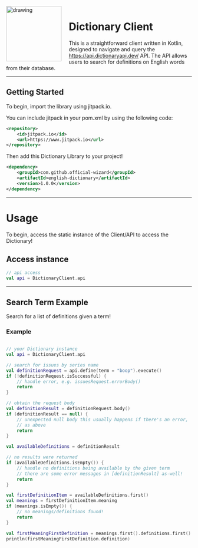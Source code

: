 <img align="left" src="https://upload.wikimedia.org/wikipedia/commons/d/dd/Gray_book.png" alt="drawing" width="150" style="margin-right: 20px;"/>

# Dictionary Client
This is a straightforward client written in Kotlin, designed to navigate and query the https://api.dictionaryapi.dev/ API. The API allows users to search for definitions on English words from their database.

---

## Getting Started

To begin, import the library using jitpack.io.

You can include jitpack in your pom.xml by using the following code:
```xml
<repository>
    <id>jitpack.io</id>
    <url>https://www.jitpack.io</url>
</repository>
```

Then add this Dictionary Library to your project!

```xml
<dependency>
    <groupId>com.github.official-wizard</groupId>
    <artifactId>english-dictionary</artifactId>
    <version>1.0.0</version>
</dependency>
```
---

# Usage
To begin, access the static instance of the Client/API to access the Dictionary!

## Access instance
```kotlin
// api access
val api = DictionaryClient.api
```

---

## Search Term Example
Search for a list of definitions given a term!

### Example
```kotlin

// your Dictionary instance
val api = DictionaryClient.api

// search for issues by series name
val definitionRequest = api.define(term = "boop").execute()
if (!definitionRequest.isSuccessful) {
    // handle error, e.g. issuesRequest.errorBody() 
    return
}

// obtain the request body
val definitionResult = definitionRequest.body()
if (definitionResult == null) {
    // unexpected null body this usually happens if there's an error, 
    // as above
    return
}

val availableDefinitions = definitionResult

// no results were returned
if (availableDefinitions.isEmpty()) {
    // handle no definitions being available by the given term
    // there are some error messages in [definitionResult] as-well!
    return
}

val firstDefinitionItem = availableDefinitions.first()
val meanings = firstDefinitionItem.meaning
if (meanings.isEmpty()) {
    // no meanings/definitions found!
    return
}

val firstMeaningFirstDefinition = meanings.first().definitions.first()
println(firstMeaningFirstDefinition.definition)
```
